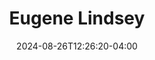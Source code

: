---
title: Eugene Lindsey
date: 2024-08-26T12:26:20-04:00
featured_image: Eugene-Lindsey.webp
featured_image_attr: 
featured_image_attr_link: 
featured_image_alt: 
featured_image_caption: 
Socials:
  Facebook: eugene.lindsey.5
  Twitter: 
  Instagram: 
  LinkedIn: 
  IBDB: 
  IMDb:
  Website: 
---